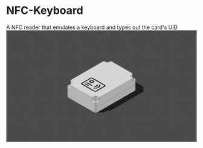 # NFC-Keyboard
A NFC reader that emulates a keyboard and types out the card's UID
![Beans, Nah its a mockup in cad of the case](https://github.com/ItzSunBoi/NFC-Keyboard/blob/main/NFC%20Keyboard%20Mock.png)
